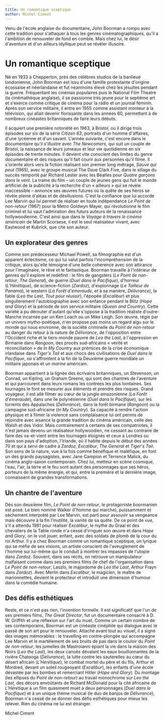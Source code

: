 ```yaml
---
title: Un romantique sceptique
author: Michel Ciment
---
```


Venu de l'école anglaise du documentaire, John Boorman a rompu avec cette tradition pour s'attaquer à tous les genres cinématographiques, qu'il a l'ambition de renouveler de fond en comble. Mais chez lui, le désir d'aventure et d'un ailleurs idyllique peut se révéler illusoire.

# Un romantique sceptique

Né en 1933 à Chepperton, près des célèbres studios de la banlieue londonienne, John Boorman est issu d'une famille protestante d'origine écossaise et néerlandaise et fut néanmoins élevé chez les jésuites pendant la guerre. Fréquentant les cinémas populaires puis le National Film Theatre (la cinémathèque anglaise), il se passionne très jeune pour le septième art et s'exerce comme critique de cinéma pour la radio et un journal féminin. Après son service militaire, il entre en 1955 comme assistant monteur à la télévision, qui allait devenir florissante dans les années 60, permettant à de nombreux cinéastes britanniques de faire leurs débuts.

Il acquiert une première notoriété en 1963, à Bristol, où il dirige trois épisodes sur six de la série *Citizen 63*, portraits d'un homme d'affaires, d'une lycéenne et d'un savant. L'année suivante, c'est encore dans le documentaire qu'il s'illustre avec *The Newcomers*, qui suit un couple de Bristol, la naissance de leurs jumeaux et leur vie quotidienne en six épisodes de trente minutes. Il devient vite conscient des limites du genre documentaire et des risques qu'il fait courir aux personnes qu'il filme. Il s'oriente alors vers la fiction réalisant son premier long métrage, *Sauve qui peut* (1965), avec le groupe musical The Dave Clark Five, dans le sillage du succès remporté par Richard Lester avec les Beatles pour *Quatre garçons dans le vent*. La trame du film –&nbsp;un couple de jeunes gens qui fuit le monde artificiel de la publicité à la recherche d'un «&nbsp;ailleurs&nbsp;» qui se révèle inaccessible&nbsp;– annonce ses œuvres futures où la quête de ses héros se révèle pleine d'aléas et de désillusions. C'est la confiance que lui accorde Lee Marvin qui lui permet de réaliser en toute indépendance *Le Point de non-retour* (1967) pour la Metro Goldwyn Mayer, qui révolutionne le film criminel et lui vaut l'admiration des futurs auteurs de la renaissance hollywoodienne. C'est ainsi que dans le *Voyage à travers le cinéma américain* de Martin Scorsese, il est le seul réalisateur vivant, avec Eastwood et Kubrick, que cite son auteur.

## Un explorateur des genres

Comme son prédécesseur Michael Powell, sa filmographie est d'un apparent éclectisme, ce qui lui valut parfois l'incompréhension de la critique, alors qu'elle témoigne d'une belle cohérence avec son attirance pour l'imaginaire, le rêve et le fantastique. Boorman travaille à l'intérieur de genres qu'il explore et redéfinit&nbsp;: le film de gangsters (*Le Point de non-retour*, *The General*), de guerre (*Duel dans le Pacifique*), d'horreur (*L'Hérétique*), de science-fiction (*Zardoz*), d'espionnage (*Le Tailleur de Panama*), le western (*La Forêt d'émeraude*, et à sa manière, *Délivrance*), la fable (*Leo the Last*, *Tout pour réussir*), l'épopée (*Excalibur*) et plus singulièrement l'autobiographie avec son enfance pendant le Blitz (*Hope and Glory*) et la période de son service militaire (*Queen and Country*). Cette variété a pu dérouter d'autant qu'elle s'oppose à la tradition réaliste d'outre-Manche incarnée par un Ken Loach ou un Mike Leigh. Son œuvre, régie par un univers mytho-poétique, n'en propose pas moins un regard aigu sur le monde qui nous environne, de la société criminelle du *Point de non-retour* au danger du retour à la nature de *Délivrance*, de l'opposition entre l'Occident riche et le tiers-monde pauvre de *Leo the Last*, à l'oppression en Birmanie dans *Rangoon*, des procès sud-africains «&nbsp;vérité et réconciliation&nbsp;» de *In My Country* aux prémices de la crise économique irlandaise dans *Tiger's Tail* et aux chocs des civilisations de *Duel dans le Pacifique*, où s'affrontent à la fin de la Deuxième guerre mondiale un militaire japonais et un *marine* américain.

Boorman appartient à la lignée des écrivains britanniques, un Stevenson, un Conrad, un Kipling, un Graham Greene, qui sont des chantres de l'aventure et qui parcourent dans leurs romans les contrées les plus lointaines. Ses tournages le font se mesurer aux éléments et prendre des risques. Grand voyageur, il est allé filmer au cœur de la jungle amazonienne (*La Forêt d'émeraude*), dans une île polynésienne (*Duel dans le Pacifique*), sur les torrents des Appalaches (*Délivrance*), dans la forêt birmane (*Rangoon*) ou la campagne sud-africaine (*In My Country*). Sa capacité à rendre l'action physique et à filmer la violence sans complaisance lui ont permis de rejoindre avec aisance la grande tradition du cinéma américain, celle des Walsh et des Vidor. Mais contrairement à certains de ses compatriotes, il n'est jamais devenu un réalisateur hollywoodien, ne cessant au contraire de faire des va-et-vient entre les tournages éloignés et ceux à Londres ou dans son pays d'adoption, l'Irlande, où il habite depuis le début des années 70 et qui a servi de cadre à *Zardoz*, *Excalibur*, *The General* et *Tiger's Tail*. Son sens de la nature, vue à la fois comme bénéfique et maléfique, en font un des grands paysagistes, avec Jane Campion et Terrence Malick, du cinéma anglo-saxon contemporain. Chez lui, metteur en scène cosmique, l'eau, l'air, la terre et le feu sont autant des personnages que ses héros, porteurs de la même énergie, et qui, entre la première et la dernière image, connaissent de grandes transformations.

## Un chantre de l'aventure

Dès son deuxième film, *Le Point de non-retour*, le protagoniste boormanien est posé. Le bien nommé Walker (l'homme qui marche), puissamment et sèchement interprété par Lee Marvin, est parti pour assouvir sa vengeance mais découvre à la fin l'inutilité, la vanité de sa quête. De ce point de vue, s'il a attendu 1981 pour réaliser *Excalibur*, le mythe du Graal et des chevaliers de la Table ronde n'a cessé d'irriguer son œuvre et dans *Hope and Glory*, on le voit jouer, enfant, avec des soldats de plomb de la cour du roi Arthur. Il y a chez Boorman comme un romantique sceptique, un lyrique qui se méfie de ses visions, un artiste conscient de l'aveuglement de l'homme sur lui-même qui le conduit à montrer les impasses de l'utopie dans *Zardoz*. Souvent, dans ses récits, on retrouve un manipulateur malfaisant comme dans ses premiers films (le chef de l'organisation dans *Le Point de non-retour*, Laszlo, le majordome de *Leo the Last*, Arthur Frayn dans *Zardoz*). Avec Merlin dans *Excalibur*, le magicien, le maître de marionnettes, devient le protecteur et introduit une dimension d'humour dans la comédie humaine.

## Des défis esthétiques

Reste, et ce n'est pas rien, l'invention formelle. Il est significatif que l'un de ses premiers films, *The Great Director*, fut un documentaire consacré à D. W. Griffith et une réflexion sur l'art du muet. Comme un certain nombre de ses contemporains, Boorman est un cinéaste cinéphile qui dialogue avec le passé de son art pour le renouveler. Attaché avant tout au visuel, il a signé des images mémorables&nbsp;: le travelling en contre-plongée qui accompagne Lee Marvin et le martèlement de ses bruits de pas dans le couloir du *Point de non-retour*, les jumelles de Mastroianni épiant la vie dans la maison des Noirs (*Leo the Last*), les deux canoës dévalant les eaux bouillonnantes de la rivière Chatooga (*Délivrance*), la lutte contre les sauterelles au cœur du désert africain (*L'Hérétique*), le combat mortel du père et du fils, Arthur et Mordred, devant un soleil rougeoyant (*Excalibur*), les enfants d'une école dévastée par les bombes et remerciant Hitler (*Hope and Glory*). Du montage (les ellipses du *Point de non-retour*) au travail monochrome sur *Leo the Last*, des décors envoûtants de Richard McDonald pour la cité africaine de *L'Hérétique* à un film quasiment muet à deux personnages (*Duel dans le Pacifique*) et à un unique thème musical (le duo de banjos de *Délivrance*), Boorman n'a cessé de se donner des défis esthétiques pour mieux les relever. Rien du cinéma ne lui est étranger.

Michel Ciment